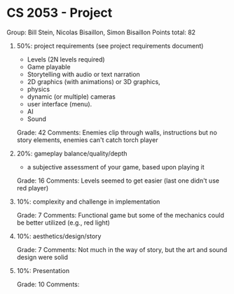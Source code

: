 # CS 2053 - Project
Group: Bill Stein, Nicolas Bisaillon, Simon Bisaillon
Points total: 82

1. 50%: project requirements (see project requirements document)
    + Levels (2N levels required)
    + Game playable 
    + Storytelling with audio or text narration
    + 2D graphics (with animations) or 3D graphics, 
    + physics
    + dynamic (or multiple) cameras
    + user interface (menu). 
    + AI
    + Sound
    
    Grade: 42
    Comments:  Enemies clip through walls, instructions but no story elements, enemies can't catch torch player

2. 20%: gameplay balance/quality/depth
     + a subjective assessment of your game, based upon playing it

    Grade: 16
    Comments: Levels seemed to get easier (last one didn't use red player)


3. 10%: complexity and challenge in implementation
	
	Grade: 7
    Comments: Functional game but some of the mechanics could be better utilized (e.g., red light)

4. 10%: aesthetics/design/story

    Grade: 7
    Comments: Not much in the way of story, but the art and sound design were solid

5. 10%: Presentation

    Grade: 10
    Comments: 

